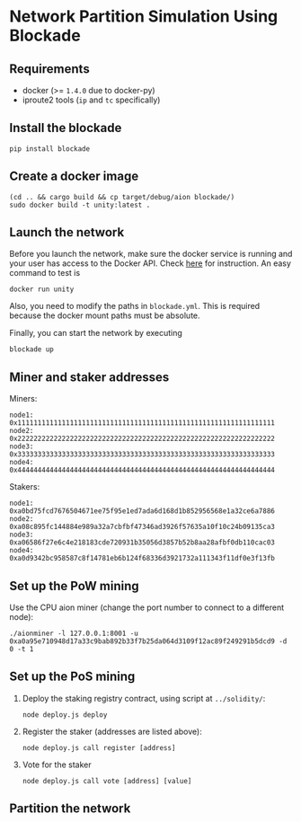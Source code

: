 # Network Partition Simulation Using Blockade

## Requirements

- docker (>= `1.4.0` due to docker-py)
- iproute2 tools (`ip` and `tc` specifically)

## Install the blockade

```
pip install blockade
```

## Create a docker image

```
(cd .. && cargo build && cp target/debug/aion blockade/)
sudo docker build -t unity:latest .
```

## Launch the network

Before you launch the network, make sure the docker service is running 
and your user has access to the Docker API. 
Check [here](https://stackoverflow.com/questions/21871479/docker-cant-connect-to-docker-daemon)
for instruction. An easy command to test is
```
docker run unity
```

Also, you need to modify the paths in `blockade.yml`. This is required because
the docker mount paths must be absolute.

Finally, you can start the network by executing

```
blockade up
```

## Miner and staker addresses

Miners:
```
node1: 0x1111111111111111111111111111111111111111111111111111111111111111
node2: 0x2222222222222222222222222222222222222222222222222222222222222222
node3: 0x3333333333333333333333333333333333333333333333333333333333333333
node4: 0x4444444444444444444444444444444444444444444444444444444444444444
```

Stakers:
```
node1: 0xa0bd75fcd7676504671ee75f95e1ed7ada6d168d1b852956568e1a32ce6a7886
node2: 0xa08c895fc144884e989a32a7cbfbf47346ad3926f57635a10f10c24b09135ca3
node3: 0xa06586f27e6c4e218183cde720931b35056d3857b52b8aa28afbf0db110cac03
node4: 0xa0d9342bc958587c8f14781eb6b124f68336d3921732a111343f11df0e3f13fb
```

## Set up the PoW mining

Use the CPU aion miner (change the port number to connect to a different node):
```
./aionminer -l 127.0.0.1:8001 -u 0xa0a95e710948d17a33c9bab892b33f7b25da064d3109f12ac89f249291b5dcd9 -d 0 -t 1
```

## Set up the PoS mining

1. Deploy the staking registry contract, using script at `../solidity/`:

    ```
    node deploy.js deploy
    ```

2. Register the staker (addresses are listed above):

    ```
    node deploy.js call register [address]
    ```

3. Vote for the staker

    ```
    node deploy.js call vote [address] [value]
    ```

## Partition the network